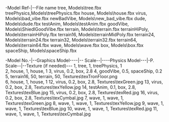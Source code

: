 ﻿-Model Ref-|--File name
tree,		Models\tree.fbx
treePhysics,Models\treePhysics.fbx
house,		Models\house.fbx
virus,		Models\bad_vibe.fbx
newBadVibe,		Models\new_bad_vibe.fbx
dude,		Models\dude.fbx
testAnim,		Models\testAnim.fbx
goodVibe,		Models\ShiedlGoodVibe.fbx
terrain,	Models\terrain.fbx
terrainHiPoly,	Models\terrainHiPoly.fbx
terrain16,	Models\terrainMidPoly.fbx
terrain24,	Models\terrain24.fbx
terrain32,	Models\terrain32.fbx
terrain64,	Models\terrain64.fbx
wave,		Models\wave.fbx
box,		Models\box.fbx
spaceShip,  Models\spaceShip.fbx


-Model No.-|--Graphics Model----|-- Scale--|----Physics Model---|-P. Scale--|--Texture (if needed)---
1,			tree,					1,		treePhysics,			1		
2,			house,					1,		house,					1
3,			virus,					0.2,	box,					2.8
4,			goodVibe,				0.5,	spaceShip,				0.2
5,			terrain16,			    50,		terrain,			    50,		Textures\texTronFloor.png	
6,			house,					1,		house,					1
12,			virus,					0.2,	box,					2.8,		Textures\texGreen.jpg
13,			virus,					0.2,	box,					2.8,		Textures\texYellow.jpg
14,			testAnim,				0.1,	box,					2.8,		Textures\texBlue.jpg
15,			virus,					0.2,	box,					2.8,		Textures\texRed.jpg
16,			virus,					0.2,	box,					2.8,		Textures\texCymbal.jpg
7,			wave,					1,		wave,					1,		Textures\texGreen.jpg
8,			wave,					1,		wave,					1,		Textures\texYellow.jpg
9,			wave,					1,		wave,					1,		Textures\texBlue.jpg
10,			wave,					1,		wave,					1,		Textures\texRed.jpg
11,			wave,					1,		wave,					1,		Textures\texCymbal.jpg